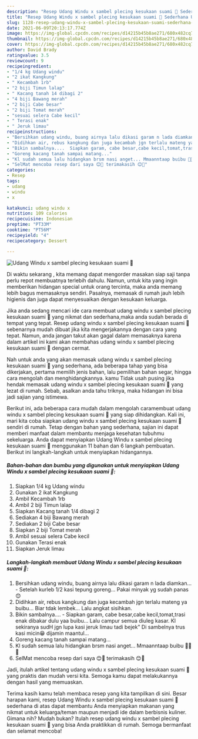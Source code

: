 ```yaml
---
description: "Resep Udang Windu x sambel plecing kesukaan suami 🥰 Sederhana Untuk Jualan"
title: "Resep Udang Windu x sambel plecing kesukaan suami 🥰 Sederhana Untuk Jualan"
slug: 1128-resep-udang-windu-x-sambel-plecing-kesukaan-suami-sederhana-untuk-jualan
date: 2021-06-09T20:13:17.774Z
image: https://img-global.cpcdn.com/recipes/d14215b45b8ae271/680x482cq70/udang-windu-x-sambel-plecing-kesukaan-suami-🥰-foto-resep-utama.jpg
thumbnail: https://img-global.cpcdn.com/recipes/d14215b45b8ae271/680x482cq70/udang-windu-x-sambel-plecing-kesukaan-suami-🥰-foto-resep-utama.jpg
cover: https://img-global.cpcdn.com/recipes/d14215b45b8ae271/680x482cq70/udang-windu-x-sambel-plecing-kesukaan-suami-🥰-foto-resep-utama.jpg
author: David Brady
ratingvalue: 3.5
reviewcount: 9
recipeingredient:
- "1/4 kg Udang windu"
- "2 ikat Kangkung"
- " Kecambah 1rb"
- "2 biji Timun lalap"
- " Kacang tanah 14 dibagi 2"
- "4 biji Bawang merah"
- "2 biji Cabe besar"
- "2 biji Tomat merah"
- "sesuai selera Cabe kecil"
- " Terasi enak"
- " Jeruk limau"
recipeinstructions:
- "Bersihkan udang windu, buang airnya lalu dikasi garam n lada diamkan... Setelah kurleb 1/2 kasi tepung goreng... Pakai minyak yg sudah panas 😊"
- "Didihkan air, rebus kangkung dan juga kecambah jgn terlalu mateng ya buibu... Biar tdak lembek... Lalu angkat sisihkan."
- "Bikin sambalnya....  Siapkan garam, cabe besar,cabe kecil,tomat,trasi enak dibakar dulu yaa buibu... Lalu campur semua diuleg kasar. Kl sekiranya sudH jgn lupa kasi jeruk limau tadi bejek&#34; Di sambelnya trus kasi micin😁 dijamin maantul..."
- "Goreng kacang tanah sampai matang..."
- "Kl sudah semua lalu hidangkan brsm nasi anget... Mmaanntaap buibu 🤤🤤🤭"
- "SelMat mencoba resep dari saya 😊🙏 terimakasih 😊🥰"
categories:
- Resep
tags:
- udang
- windu
- x

katakunci: udang windu x 
nutrition: 109 calories
recipecuisine: Indonesian
preptime: "PT33M"
cooktime: "PT56M"
recipeyield: "4"
recipecategory: Dessert

---
```



![Udang Windu x sambel plecing kesukaan suami 🥰](https://img-global.cpcdn.com/recipes/d14215b45b8ae271/680x482cq70/udang-windu-x-sambel-plecing-kesukaan-suami-🥰-foto-resep-utama.jpg)

Di waktu  sekarang , kita memang dapat mengorder masakan siap saji tanpa perlu repot membuatnya terlebih dahulu. Namun, untuk kita yang ingin memberikan hidangan special untuk orang tercinta, maka anda memang lebih bagus memasaknya sendiri. Pasalnya, memasak di rumah jauh lebih higienis dan juga dapat menyesuaikan dengan kesukaan keluarga.

Jika anda sedang mencari ide cara membuat udang windu x sambel plecing kesukaan suami 🥰 yang nikmat dan sederhana,maka anda sudah berada di tempat yang tepat. Resep udang windu x sambel plecing kesukaan suami 🥰  sebenarnya mudah dibuat jika kita mengerjakannya dengan cara yang tepat. Namun, anda jangan takut akan gagal dalam memasaknya 
karena dalam artikel ini kami akan membahas udang windu x sambel plecing kesukaan suami 🥰 dengan cermat.  



Nah untuk anda yang akan memasak udang windu x sambel plecing kesukaan suami 🥰 yang sederhana, ada beberapa tahap yang bisa dikerjakan, pertama memilih jenis bahan, lalu pemilihan bahan segar, hingga cara mengolah dan menghidangkannya. kamu Tidak usah pusing jika hendak memasak udang windu x sambel plecing kesukaan suami 🥰 yang lezat di rumah. Sebab, asalkan anda  tahu triknya, maka hidangan ini bisa jadi sajian yang istimewa.

Berikut ini, ada beberapa cara mudah dalam mengolah caramembuat udang windu x sambel plecing kesukaan suami 🥰 yang siap dihidangkan. Kali ini, mari kita coba siapkan udang windu x sambel plecing kesukaan suami 🥰 sendiri di rumah. Tetap dengan bahan yang sederhana, sajian ini dapat memberi manfaat dalam membantu menjaga kesehatan tubuhmu sekeluarga. Anda dapat menyiapkan Udang Windu x sambel plecing kesukaan suami 🥰 menggunakan 11 bahan dan 6 langkah pembuatan. Berikut ini langkah-langkah untuk menyiapkan hidangannya.

<!--inarticleads1-->

##### Bahan-bahan dan bumbu yang digunakan untuk menyiapkan Udang Windu x sambel plecing kesukaan suami 🥰:

1. Siapkan 1/4 kg Udang windu
1. Gunakan 2 ikat Kangkung
1. Ambil  Kecambah 1rb
1. Ambil 2 biji Timun lalap
1. Siapkan  Kacang tanah 1/4 dibagi 2
1. Sediakan 4 biji Bawang merah
1. Sediakan 2 biji Cabe besar
1. Siapkan 2 biji Tomat merah
1. Ambil sesuai selera Cabe kecil
1. Gunakan  Terasi enak
1. Siapkan  Jeruk limau




<!--inarticleads2-->

##### Langkah-langkah membuat Udang Windu x sambel plecing kesukaan suami 🥰:

1. Bersihkan udang windu, buang airnya lalu dikasi garam n lada diamkan... - Setelah kurleb 1/2 kasi tepung goreng... Pakai minyak yg sudah panas 😊
1. Didihkan air, rebus kangkung dan juga kecambah jgn terlalu mateng ya buibu... Biar tdak lembek... Lalu angkat sisihkan.
1. Bikin sambalnya....  - Siapkan garam, cabe besar,cabe kecil,tomat,trasi enak dibakar dulu yaa buibu... Lalu campur semua diuleg kasar. Kl sekiranya sudH jgn lupa kasi jeruk limau tadi bejek&#34; Di sambelnya trus kasi micin😁 dijamin maantul...
1. Goreng kacang tanah sampai matang...
1. Kl sudah semua lalu hidangkan brsm nasi anget... Mmaanntaap buibu 🤤🤤🤭
1. SelMat mencoba resep dari saya 😊🙏 terimakasih 😊🥰




Jadi, itulah artikel tentang  udang windu x sambel plecing kesukaan suami 🥰  yang praktis dan mudah versi kita. Semoga kamu dapat melakukannya dengan hasil yang memuaskan. 

Terima kasih kamu telah membaca resep yang kita tampilkan di sini. Besar harapan kami, resep  Udang Windu x sambel plecing kesukaan suami 🥰 sederhana di atas dapat membantu Anda menyiapkan makanan yang nikmat untuk keluarga/teman maupun menjadi ide dalam berbisnis kuliner. Gimana nih? Mudah bukan? Itulah resep udang windu x sambel plecing kesukaan suami 🥰 yang bisa Anda praktikkan di rumah. Semoga bermanfaat dan selamat mencoba!

